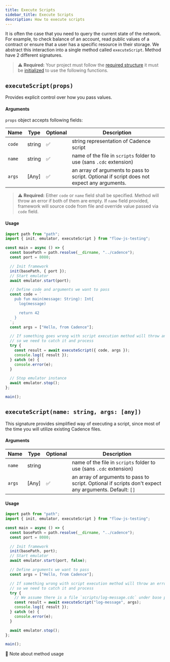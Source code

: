 ```yaml
---
title: Execute Scripts
sidebar_title: Execute Scripts
description: How to execute scripts
---
```


It is often the case that you need to query the current state of the network. For example, to check balance of an
account, read public values of a contract or ensure that a user has a specific resource in their storage.
We abstract this interaction into a single method called `executeScript`. Method have 2 different signatures.

> ⚠️ **Required:** Your project must follow the [required structure](structure.md) it must be [initialized](init.md) to use the following functions.

## `executeScript(props)`

Provides explicit control over how you pass values.

#### Arguments

`props` object accepts following fields:

| Name   | Type   | Optional | Description                                                                                |
| ------ | ------ | -------- | ------------------------------------------------------------------------------------------ |
| `code` | string | ✅       | string representation of Cadence script                                                    |
| `name` | string | ✅       | name of the file in `scripts` folder to use (sans `.cdc` extension)                        |
| `args` | [Any]  | ✅       | an array of arguments to pass to script. Optional if script does not expect any arguments. |

> ⚠️ **Required:** Either `code` or `name` field shall be specified. Method will throw an error if both of them are empty.
> If `name` field provided, framework will source code from file and override value passed via `code` field.

#### Usage

```javascript
import path from "path";
import { init, emulator, executeScript } from "flow-js-testing";

const main = async () => {
  const basePath = path.resolve(__dirname, "../cadence");
  const port = 8080;

  // Init framework
  init(basePath, { port });
  // Start emulator
  await emulator.start(port);

  // Define code and arguments we want to pass
  const code = `
    pub fun main(message: String): Int{
      log(message)

      return 42
    }
  `;
  const args = ["Hello, from Cadence"];

  // If something goes wrong with script execution method will throw an error,
  // so we need to catch it and process
  try {
    const result = await executeScript({ code, args });
    console.log({ result });
  } catch (e) {
    console.error(e);
  }

  // Stop emulator instance
  await emulator.stop();
};

main();
```

## `executeScript(name: string, args: [any])`

This signature provides simplified way of executing a script, since most of the time you will utilize existing
Cadence files.

#### Arguments

| Name   | Type   | Optional | Description                                                                                            |
| ------ | ------ | -------- | ------------------------------------------------------------------------------------------------------ |
| `name` | string |          | name of the file in `scripts` folder to use (sans `.cdc` extension)                                    |
| `args` | [Any]  | ✅       | an array of arguments to pass to script. Optional if scripts don't expect any arguments. Default: `[]` |

#### Usage

```javascript
import path from "path";
import { init, emulator, executeScript } from "flow-js-testing";

const main = async () => {
  const basePath = path.resolve(__dirname, "../cadence");
  const port = 8080;

  // Init framework
  init(basePath, port);
  // Start emulator
  await emulator.start(port, false);

  // Define arguments we want to pass
  const args = ["Hello, from Cadence"];

  // If something wrong with script execution method will throw an error,
  // so we need to catch it and process
  try {
    // We assume there is a file `scripts/log-message.cdc` under base path
    const result = await executeScript("log-message", args);
    console.log({ result });
  } catch (e) {
    console.error(e);
  }

  await emulator.stop();
};

main();
```

📣 Note about method usage
